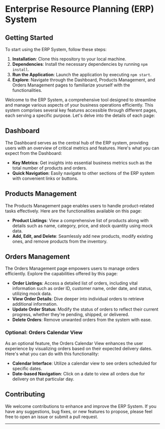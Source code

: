 # Enterprise Resource Planning (ERP) System

## Getting Started

To start using the ERP System, follow these steps:

1. **Installation**: Clone this repository to your local machine.
2. **Dependencies**: Install the necessary dependencies by running `npm install`.
3. **Run the Application**: Launch the application by executing `npm start`.
4. **Explore**: Navigate through the Dashboard, Products Management, and Orders Management pages to familiarize yourself with the functionalities.

Welcome to the ERP System, a comprehensive tool designed to streamline and manage various aspects of your business operations efficiently. This system comprises several key features accessible through different pages, each serving a specific purpose. Let's delve into the details of each page:

## Dashboard

The Dashboard serves as the central hub of the ERP system, providing users with an overview of critical metrics and features. Here's what you can expect from the Dashboard:

- **Key Metrics**: Get insights into essential business metrics such as the total number of products and orders.
- **Quick Navigation**: Easily navigate to other sections of the ERP system with convenient links or buttons.

## Products Management

The Products Management page enables users to handle product-related tasks effectively. Here are the functionalities available on this page:

- **Product Listings**: View a comprehensive list of products along with details such as name, category, price, and stock quantity using mock data.
- **Add, Edit, and Delete**: Seamlessly add new products, modify existing ones, and remove products from the inventory.

## Orders Management

The Orders Management page empowers users to manage orders efficiently. Explore the capabilities offered by this page:

- **Order Listings**: Access a detailed list of orders, including vital information such as order ID, customer name, order date, and status, utilizing mock data.
- **View Order Details**: Dive deeper into individual orders to retrieve additional information.
- **Update Order Status**: Modify the status of orders to reflect their current progress, whether they're pending, shipped, or delivered.
- **Delete Orders**: Remove unwanted orders from the system with ease.

### Optional: Orders Calendar View

As an optional feature, the Orders Calendar View enhances the user experience by visualizing orders based on their expected delivery dates. Here's what you can do with this functionality:

- **Calendar Interface**: Utilize a calendar view to see orders scheduled for specific dates.
- **Date-based Navigation**: Click on a date to view all orders due for delivery on that particular day.

## Contributing

We welcome contributions to enhance and improve the ERP System. If you have any suggestions, bug fixes, or new features to propose, please feel free to open an issue or submit a pull request.

---
